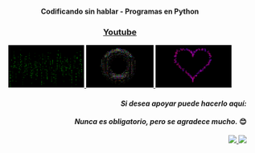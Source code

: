 <div align="center">
  
#### Codificando sin hablar - Programas en Python 


### [Youtube](https://youtube.com/magnoefren?sub_confirmation=1)

<a href='https://youtu.be/AAxijGx9_Pc' target='_blank'>
  <img width='30%' src='https://github.com/MagnoEfren/magnoefren/blob/main/images/video01.png' alt='Efecto Matrix con Python' />
</a>
<a href='https://youtu.be/10eDkXApcL0' target='_blank'>
  <img width='26.5%' src='https://github.com/MagnoEfren/no_talking_code/blob/main/Donut%20%203D/donut-ss.png' alt='GUI con PyQt5 - Arduino' />
</a>
<a href='https://youtu.be/8hVuD0ng364' target='_blank'>
  <img width='30%' src='https://github.com/MagnoEfren/no_talking_code/blob/main/Heart/heart-ss.png' alt='Aplicación android en Python con base de datos' />
</a>

</div>



<div align="right">
  
#### ___Si desea apoyar puede hacerlo aquí:___
#### ___Nunca es obligatorio, pero se agradece mucho.___ 😊
<a href="https://www.paypal.com/paypalme/magnoefren" target="_blank">
<img src="https://img.shields.io/badge/Paypal-151515?style=for-the-badge&logo=paypal&logoColor=black" target="_blank">
 
<a href="https://www.youtube.com/channel/UCBwN7Z5LWQAJ_6ueSEzDtGQ/join" target="_blank">
<img src="https://img.shields.io/badge/UNIRSE-0011aa?style=for-the-badge&logo=UNIRSE&logoColor=black" target="_blank">
  
</div>
